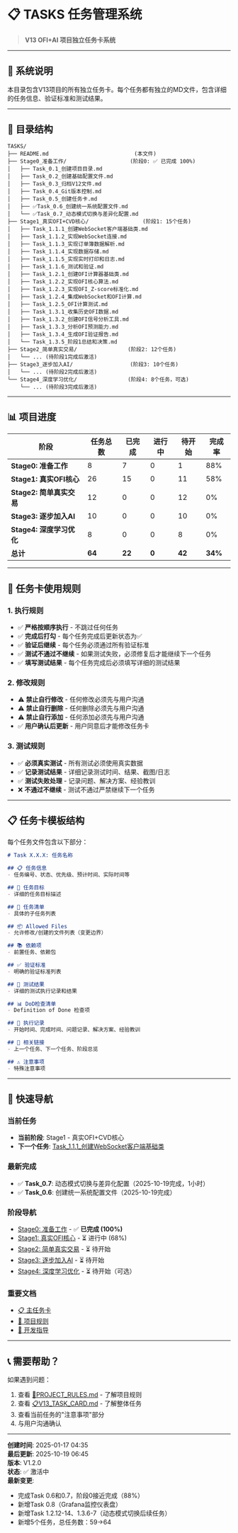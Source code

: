 # 📋 TASKS 任务管理系统

> **V13 OFI+AI 项目独立任务卡系统**

---

## 🎯 **系统说明**

本目录包含V13项目的所有独立任务卡。每个任务都有独立的MD文件，包含详细的任务信息、验证标准和测试结果。

---

## 📁 **目录结构**

```
TASKS/
├── README.md                           (本文件)
├── Stage0_准备工作/                    (阶段0: ✅ 已完成 100%)
│   ├── Task_0.1_创建项目目录.md
│   ├── Task_0.2_创建基础配置文件.md
│   ├── Task_0.3_归档V12文件.md
│   ├── Task_0.4_Git版本控制.md
│   ├── Task_0.5_创建任务卡.md
│   ├── ✅Task_0.6_创建统一系统配置文件.md
│   └── ✅Task_0.7_动态模式切换与差异化配置.md
├── Stage1_真实OFI+CVD核心/                 (阶段1: 15个任务)
│   ├── Task_1.1.1_创建WebSocket客户端基础类.md
│   ├── Task_1.1.2_实现WebSocket连接.md
│   ├── Task_1.1.3_实现订单簿数据解析.md
│   ├── Task_1.1.4_实现数据存储.md
│   ├── Task_1.1.5_实现实时打印和日志.md
│   ├── Task_1.1.6_测试和验证.md
│   ├── Task_1.2.1_创建OFI计算器基础类.md
│   ├── Task_1.2.2_实现OFI核心算法.md
│   ├── Task_1.2.3_实现OFI_Z-score标准化.md
│   ├── Task_1.2.4_集成WebSocket和OFI计算.md
│   ├── Task_1.2.5_OFI计算测试.md
│   ├── Task_1.3.1_收集历史OFI数据.md
│   ├── Task_1.3.2_创建OFI信号分析工具.md
│   ├── Task_1.3.3_分析OFI预测能力.md
│   ├── Task_1.3.4_生成OFI验证报告.md
│   └── Task_1.3.5_阶段1总结和决策.md
├── Stage2_简单真实交易/                (阶段2: 12个任务)
│   └── ... (待阶段1完成后激活)
├── Stage3_逐步加入AI/                  (阶段3: 10个任务)
│   └── ... (待阶段2完成后激活)
└── Stage4_深度学习优化/                (阶段4: 8个任务，可选)
    └── ... (待阶段3完成后激活)
```

---

## 📊 **项目进度**

| 阶段 | 任务总数 | 已完成 | 进行中 | 待开始 | 完成率 |
|------|---------|--------|--------|--------|--------|
| **Stage0: 准备工作** | 8 | 7 | 0 | 1 | 88% |
| **Stage1: 真实OFI核心** | 26 | 15 | 0 | 11 | 58% |
| **Stage2: 简单真实交易** | 12 | 0 | 0 | 12 | 0% |
| **Stage3: 逐步加入AI** | 10 | 0 | 0 | 10 | 0% |
| **Stage4: 深度学习优化** | 8 | 0 | 0 | 8 | 0% |
| **总计** | **64** | **22** | **0** | **42** | **34%** |

---

## 🔧 **任务卡使用规则**

### **1. 执行规则**
- ✅ **严格按顺序执行** - 不跳过任何任务
- ✅ **完成后打勾** - 每个任务完成后更新状态为✅
- ✅ **验证后继续** - 每个任务必须通过所有验证标准
- ✅ **测试不通过不继续** - 如果测试失败，必须修复后才能继续下一个任务
- ✅ **填写测试结果** - 每个任务完成后必须填写详细的测试结果

### **2. 修改规则**
- ⚠️ **禁止自行修改** - 任何修改必须先与用户沟通
- ⚠️ **禁止自行删除** - 任何删除必须先与用户沟通
- ⚠️ **禁止自行添加** - 任何添加必须先与用户沟通
- ✅ **用户确认后更新** - 用户同意后才能修改任务卡

### **3. 测试规则**
- ✅ **必须真实测试** - 所有测试必须使用真实数据
- ✅ **记录测试结果** - 详细记录测试时间、结果、截图/日志
- ✅ **测试失败处理** - 记录问题、解决方案、经验教训
- ❌ **不通过不继续** - 测试不通过严禁继续下一个任务

---

## 📋 **任务卡模板结构**

每个任务文件包含以下部分：

```markdown
# Task X.X.X: 任务名称

## 📋 任务信息
- 任务编号、状态、优先级、预计时间、实际时间等

## 🎯 任务目标
- 详细的任务目标描述

## 📝 任务清单
- 具体的子任务列表

## 📦 Allowed Files
- 允许修改/创建的文件列表（变更边界）

## 📚 依赖项
- 前置任务、依赖包

## ✅ 验证标准
- 明确的验证标准列表

## 🧪 测试结果
- 详细的测试执行记录和结果

## 📊 DoD检查清单
- Definition of Done 检查项

## 📝 执行记录
- 开始时间、完成时间、问题记录、解决方案、经验教训

## 🔗 相关链接
- 上一个任务、下一个任务、阶段总览

## ⚠️ 注意事项
- 特殊注意事项
```

---

## 🚀 **快速导航**

### **当前任务**
- **当前阶段**: Stage1 - 真实OFI+CVD核心
- **下一个任务**: [Task_1.1.1_创建WebSocket客户端基础类](./Stage1_真实OFI+CVD核心/Task_1.1.1_创建WebSocket客户端基础类.md)

### **最新完成**
- ✅ **Task_0.7**: 动态模式切换与差异化配置（2025-10-19完成，1小时）
- ✅ **Task_0.6**: 创建统一系统配置文件（2025-10-19完成）

### **阶段导航**
- [Stage0: 准备工作](./Stage0_准备工作/) - ✅ **已完成 (100%)**
- [Stage1: 真实OFI核心](./Stage1_真实OFI+CVD核心/) - ⏳ 进行中 (68%)
- [Stage2: 简单真实交易](./Stage2_简单真实交易/) - ⏳ 待开始
- [Stage3: 逐步加入AI](./Stage3_逐步加入AI/) - ⏳ 待开始
- [Stage4: 深度学习优化](./Stage4_深度学习优化/) - ⏳ 待开始（可选）

### **重要文档**
- [📋 主任务卡](../📋V13_TASK_CARD.md)
- [📜 项目规则](../📜PROJECT_RULES.md)
- [🎯 开发指导](../docs/🎯V13_FRESH_START_DEVELOPMENT_GUIDE.md)

---

## 📞 **需要帮助？**

如果遇到问题：
1. 查看 [📜PROJECT_RULES.md](../📜PROJECT_RULES.md) - 了解项目规则
2. 查看 [📋V13_TASK_CARD.md](../📋V13_TASK_CARD.md) - 了解整体任务
3. 查看当前任务的"注意事项"部分
4. 与用户沟通确认

---

**创建时间**: 2025-01-17 04:35  
**最后更新**: 2025-10-19 06:45  
**版本**: V1.2.0  
**状态**: ✅ 激活中  
**最新变更**: 
- 完成Task 0.6和0.7，阶段0接近完成（88%）
- 新增Task 0.8（Grafana监控仪表盘）
- 新增Task 1.2.12-14、1.3.6-7（动态模式切换后续任务）
- 新增5个任务，总任务数：59→64

